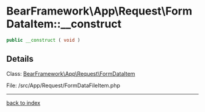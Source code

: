 # BearFramework\App\Request\FormDataItem::__construct

```php
public __construct ( void )
```

## Details

Class: [BearFramework\App\Request\FormDataItem](bearframework.app.request.formdataitem.class.md)

File: /src/App/Request/FormDataFileItem.php

---

[back to index](index.md)

